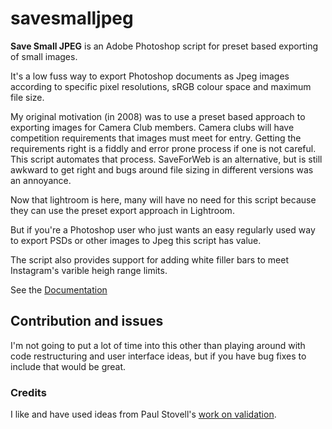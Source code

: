 # savesmalljpeg

**Save Small JPEG** is an Adobe Photoshop script for preset based exporting of small images.

It's a low fuss way to export Photoshop documents as Jpeg images according to specific pixel resolutions, sRGB colour space and maximum file size.

My original motivation (in 2008) was to use a preset based approach to exporting images for Camera Club members. Camera clubs will have competition requirements that images must meet for entry. Getting the requirements right is a fiddly and error prone process if one is not careful. This script automates that process.  SaveForWeb is an alternative, but is still awkward to get right and bugs around file sizing in different versions was an annoyance.

Now that lightroom is here, many will have no need for this script because they can use the preset export approach in Lightroom.

But if you're a Photoshop user who just wants an easy regularly used way to export PSDs or other images to Jpeg this script has value.

The script also provides support for adding white filler bars to meet Instagram's varible heigh range limits.

See the [Documentation](https://codebybrett.github.io/savesmalljpeg/)

## Contribution and issues

I'm not going to put a lot of time into this other than playing around with code restructuring and user interface ideas, but if you have bug fixes to include that would be great.

### Credits

I like and have used ideas from Paul Stovell's [work on validation](https://www.codeproject.com/Articles/14178/Delegates-and-Business-Objects).